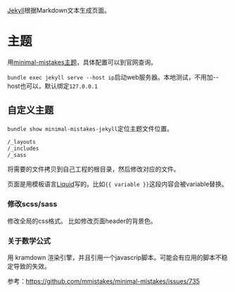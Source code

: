 [Jekyll](https://jekyllrb.com/)根据Markdown文本生成页面。

# 主题
用[minimal-mistakes主题](https://mmistakes.github.io/minimal-mistakes/)，具体配置可以到官网查询。

`bundle exec jekyll serve --host ip`启动web服务器。本地测试，不用加--host也可以，默认绑定`127.0.0.1`


## 自定义主题

 `bundle show minimal-mistakes-jekyll`定位主题文件位置。
 ```bash
 /_layouts
/_includes
/_sass
 ```
 将需要的文件拷贝到自己工程的根目录，然后修改对应的文件。

 页面是用模板语言[Liquid](https://jekyllrb.com/docs/liquid/)写的。比如`{{ variable }}`这段内容会被variable替换。

 ### 修改scss/sass
 
 修改全局的css格式。
比如修改页面header的背景色。

### 关于数学公式

用 kramdown 渲染引擎，并且引用一个javascrip脚本。可能会有应用的脚本不稳定导致的失效。

参考：https://github.com/mmistakes/minimal-mistakes/issues/735